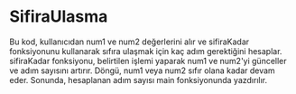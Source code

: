 # SifiraUlasma

Bu kod, kullanıcıdan num1 ve num2 değerlerini alır ve sifiraKadar fonksiyonunu kullanarak sıfıra ulaşmak için kaç adım gerektiğini hesaplar. sifiraKadar fonksiyonu, belirtilen işlemi yaparak num1 ve num2'yi günceller ve adım sayısını artırır. Döngü, num1 veya num2 sıfır olana kadar devam eder. Sonunda, hesaplanan adım sayısı main fonksiyonunda yazdırılır.
